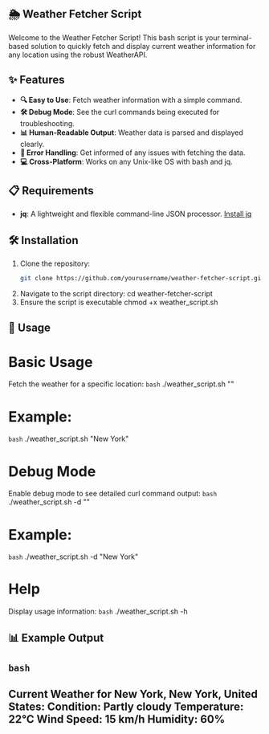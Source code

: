 ## 🌦️ Weather Fetcher Script

Welcome to the Weather Fetcher Script! This bash script is your terminal-based solution to quickly fetch and display current weather information for any location using the robust WeatherAPI.

## ✨ Features

- **🔍 Easy to Use**: Fetch weather information with a simple command.
- **🛠️ Debug Mode**: See the curl commands being executed for troubleshooting.
- **📊 Human-Readable Output**: Weather data is parsed and displayed clearly.
- **🔄 Error Handling**: Get informed of any issues with fetching the data.
- **💻 Cross-Platform**: Works on any Unix-like OS with bash and jq.

## 📋 Requirements

- **jq**: A lightweight and flexible command-line JSON processor. [Install jq](https://stedolan.github.io/jq/download/)

## 🛠️ Installation

1. Clone the repository:
   ```bash
   git clone https://github.com/yourusername/weather-fetcher-script.git
2. Navigate to the script directory:
   cd weather-fetcher-script
3. Ensure the script is executable
   chmod +x weather_script.sh
## 🚀 Usage
# Basic Usage
Fetch the weather for a specific location:
```bash```
   ./weather_script.sh "<location>"
# Example:
```bash```
   ./weather_script.sh "New York"
# Debug Mode
Enable debug mode to see detailed curl command output:
```bash```
   ./weather_script.sh -d "<location>"
# Example:
```bash```
     ./weather_script.sh -d "New York"
# Help
Display usage information:
```bash```
   ./weather_script.sh -h
## 📊 Example Output
```bash```
---------------------------------
Current Weather for New York, New York, United States:
Condition: Partly cloudy
Temperature: 22°C
Wind Speed: 15 km/h
Humidity: 60%
---------------------------------

